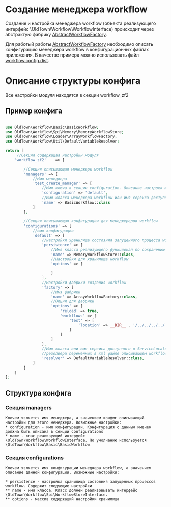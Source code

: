 
# Создание менеджера workflow #
Создание и настройка менеджера workflow (объекта реализующего интерфейс \OldTown\Workflow\WorkflowInterface) 
происходит через абстрактую фабрику  [AbstractWorkflowFactory](src/Factory/AbstractWorkflowFactory.php).

Для работый работы [AbstractWorkflowFactory](src/Factory/AbstractWorkflowFactory.php) необходимо описать конфигурацию
менеджера workflow в конфигурационных файлах приложения. В качестве примера можно использовать файл [workflow.config.dist](config/workflow.config.dist).

# Описание структуры конфига #

Все настройки модуля находятся в секции workflow_zf2

## Пример конфига ##


```php

use OldTown\Workflow\Basic\BasicWorkflow;
use OldTown\Workflow\Spi\Memory\MemoryWorkflowStore;
use OldTown\Workflow\Loader\ArrayWorkflowFactory;
use OldTown\Workflow\Util\DefaultVariableResolver;

return [
     //Секция содержащая настройки модуля
    'workflow_zf2'    => [

        //Секция описывающая менеджеры workflow
        'managers' => [
            //Имя менеджера
            'test_create_manager' => [
                //Имя ключа в секции configuration. Описание настроек менеджера workflow
                'configuration' => 'default',
                //Имя класса менеджера workflow или имя сервиса доступного в ServiceLocator приложения
                'name' => BasicWorkflow::class
            ]
        ],
    
        //Секция описывающая конфигурации для менеджереров workflow
        'configurations' => [
            //имя конфигурации
            'default' => [
                //настройки хранилища состояния запущенного процесса workflow
                'persistence' => [
                    //Имя класса реализующего функционал по сохранению состояния workflow
                    'name' => MemoryWorkflowStore::class,
                    //Настройки для хранилища workflow
                    'options' => [

                    ]
                ],
                //Настройки фабрики создания workflow
                'factory' => [
                    //Имя фабрики
                    'name' => ArrayWorkflowFactory::class,
                    //Опции для фабрики
                    'options' => [
                        'reload' => true,
                        'workflows' => [
                            'test' => [
                                'location' => __DIR__ . '/../../../../../../../../config/workflow/example.xml'
                            ]
                        ]
                    ]
                ],
                //Имя класса или имя сервиса доступного в ServiceLocator приложения, реализующего функционал
                //резолвера переменных в xml файле описывающем workflow
                'resolver' => DefaultVariableResolver::class,
            ]
        ]
    ]
];

``` 

## Структура конфига ##

### Секция managers ###

    Ключем является имя менеджера, а значением конфиг описывающий настройки для этого менеджера. Возможные настройки:
    * configuration - имя конфигурации. Конфигурация с данным именем должна быть описана в секции configurations
    * name - клас реализующий интерфейс \OldTown\Workflow\WorkflowInterface. По умолчанию используется \OldTown\Workflow\Basic\BasicWorkflow

### Секция configurations ###

    Ключем является имя конфигурации менеджера workflow, а значением описание данной конфигурации. Возможные настройки:
    
    * persistence - настройка хранилища состояния запущенных процессов workflow. Содержит следующие настройки
    ** name - имя класса. Класс должен реализовывать интерфейс \OldTown\Workflow\Spi\WorkflowStoreInterface.
    ** options - массив содержащий настройки хранилища